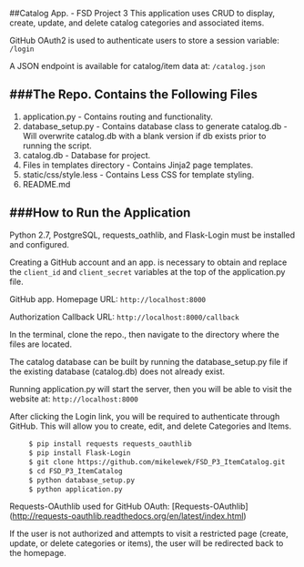 ##Catalog App. - FSD Project 3
This application uses CRUD to display, create, update, and delete catalog categories and associated items.

GitHub OAuth2 is used to authenticate users to store a session variable: <code>/login</code>

A JSON endpoint is available for catalog/item data at: <code>/catalog.json</code>

###The Repo. Contains the Following Files
-------------------------------------
 1. application.py - Contains routing and functionality.
 2. database_setup.py - Contains database class to generate catalog.db - Will overwrite catalog.db with a blank version if db exists prior to running the script.
 3. catalog.db - Database for project.
 4. Files in templates directory - Contains Jinja2 page templates.
 5. static/css/style.less - Contains Less CSS for template styling.
 6. README.md

###How to Run the Application
-------------------------
Python 2.7, PostgreSQL, requests_oathlib, and Flask-Login must be installed and configured.

Creating a GitHub account and an app. is necessary to obtain and replace the <code>client_id</code> and <code>client_secret</code> variables at the top of the application.py file.

GitHub app. Homepage URL: <code>http://localhost:8000</code> 

Authorization Callback URL: <code>http://localhost:8000/callback</code>

In the terminal, clone the repo., then navigate to the directory where the files are located.

The catalog database can be built by running the database_setup.py file if the existing database (catalog.db) does not already exist.

Running application.py will start the server, then you will be able to visit the website at:
<code>http://localhost:8000</code>

After clicking the Login link, you will be required to authenticate through GitHub. This will allow you to create, edit, and delete Categories and Items.
<pre>
    <code>$ pip install requests requests_oauthlib</code>
    <code>$ pip install Flask-Login</code>
	<code>$ git clone https://github.com/mikelewek/FSD_P3_ItemCatalog.git</code>
	<code>$ cd FSD_P3_ItemCatalog</code>
	<code>$ python database_setup.py</code>
	<code>$ python application.py</code>
</pre>


Requests-OAuthlib used for GitHub OAuth: [Requests-OAuthlib] (http://requests-oauthlib.readthedocs.org/en/latest/index.html)

If the user is not authorized and attempts to visit a restricted page (create, update, or delete categories or items), the user will be redirected back to the homepage.